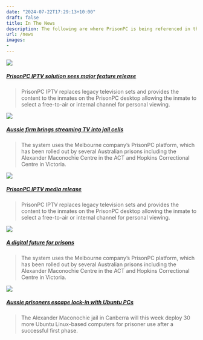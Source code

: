 ```yaml
---
date: "2024-07-22T17:29:13+10:00"
draft: false
title: In The News
description: The following are where PrisonPC is being referenced in the media, and press releases we've published.
url: /news
images:
-
---
```


![](/images/connectethome-logo.jpg)

##### [PrisonPC IPTV solution sees major feature release](http://www.connectedhome.com.au/prisonpc-iptv-solution-sees-major-feature-release/)

> PrisonPC IPTV replaces legacy television sets and provides the content to the inmates on the PrisonPC desktop allowing the inmate to select a free-to-air or internal channel for personal viewing.

![](/images/crn-logo.png)

##### [Aussie firm brings streaming TV into jail cells](http://www.crn.com.au/News/409808,aussie-firm-brings-streaming-tv-into-jail-cells.aspx)

> The system uses the Melbourne company’s PrisonPC platform, which has been rolled out by several Australian prisons including the Alexander Maconochie Centre in the ACT and Hopkins Correctional Centre in Victoria.

![](/images/news.png)

##### [PrisonPC IPTV media release](https://cybercomau.wixsite.com/prisonpc/media-release-20150922)

> PrisonPC IPTV replaces legacy television sets and provides the content to the inmates on the PrisonPC desktop allowing the inmate to select a free-to-air or internal channel for personal viewing.

![](/images/govnews-logo.jpg)

##### [A digital future for prisons](http://www.governmentnews.com.au/2015/01/a-digital-future-for-prisons/)

> The system uses the Melbourne company’s PrisonPC platform, which has been rolled out by several Australian prisons including the Alexander Maconochie Centre in the ACT and Hopkins Correctional Centre in Victoria.

![](/images/itnews-logo.png)

##### [Aussie prisoners escape lock-in with Ubuntu PCs](http://www.itnews.com.au/news/aussie-prisoners-escape-lock-in-with-ubuntu-pcs-145899)

> The Alexander Maconochie jail in Canberra will this week deploy 30 more Ubuntu Linux-based computers for prisoner use after a successful first phase.
